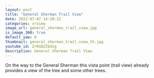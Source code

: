 ```yaml
---
layout: post
title: "General Sherman Trail View"
date: 2022-07-07 14:28:12
categories: vrview
image_url: general_sherman_trail_view.jpg
is_image_360: true
default_yaw: 0
thumbnail: general_sherman_trail_view_th.jpg
youtube_id: ZrKGQZIbdvg
description: General Sherman Trail View
---
```

On the way to the General Sherman this vista point (trail view) already provides a view of the tree and some other trees.
